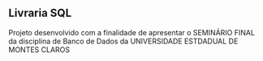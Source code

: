 ## Livraria SQL
Projeto desenvolvido com a finalidade de apresentar o SEMINÁRIO FINAL da disciplina de Banco de Dados da UNIVERSIDADE ESTDADUAL DE MONTES CLAROS 
